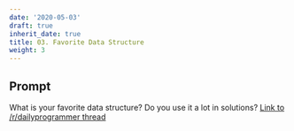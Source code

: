 ```yaml
---
date: '2020-05-03'
draft: true
inherit_date: true
title: 03. Favorite Data Structure
weight: 3
---
```


## Prompt

What is your favorite data structure? Do you use it a lot in solutions? [Link to /r/dailyprogrammer thread](https://www.reddit.com/r/dailyprogrammer/comments/2bbvqp/weekly_3_favorite_data_structure/)
